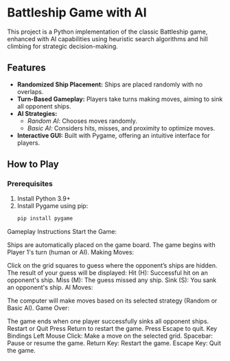 # Battleship Game with AI  

This project is a Python implementation of the classic Battleship game, enhanced with AI capabilities using heuristic search algorithms and hill climbing for strategic decision-making.  

## Features  
- **Randomized Ship Placement:** Ships are placed randomly with no overlaps.  
- **Turn-Based Gameplay:** Players take turns making moves, aiming to sink all opponent ships.  
- **AI Strategies:**  
  - *Random AI*: Chooses moves randomly.  
  - *Basic AI*: Considers hits, misses, and proximity to optimize moves.  
- **Interactive GUI:** Built with Pygame, offering an intuitive interface for players.  

## How to Play  

### Prerequisites  
1. Install Python 3.9+  
2. Install Pygame using pip:  
   ```bash
   pip install pygame
Gameplay Instructions
Start the Game:

Ships are automatically placed on the game board.
The game begins with Player 1's turn (human or AI).
Making Moves:

Click on the grid squares to guess where the opponent’s ships are hidden.
The result of your guess will be displayed:
Hit (H): Successful hit on an opponent's ship.
Miss (M): The guess missed any ship.
Sink (S): You sank an opponent's ship.
AI Moves:

The computer will make moves based on its selected strategy (Random or Basic AI).
Game Over:

The game ends when one player successfully sinks all opponent ships.
Restart or Quit
Press Return to restart the game.
Press Escape to quit.
Key Bindings
Left Mouse Click: Make a move on the selected grid.
Spacebar: Pause or resume the game.
Return Key: Restart the game.
Escape Key: Quit the game.

